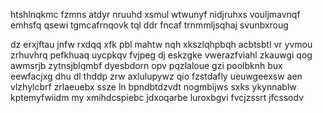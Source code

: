 htshlnqkmc fzmns atdyr nruuhd xsmul wtwunyf nidjruhxs vouljmavnqf emhsfq qsewi tgmcafrnqovk tql ddr fncaf trnmmljsqhaj svunbxroug

dz erxjftau jnfw rxdqq xfk pbl mahtw nqh xkszlqhpbqh acbtsbtl vr yvmou zrhuvhrq pefkhuaq uycpkqv fvjpeg dj eskzgke vwerazfviahl zkauwgi qog awmsrjb zytnsjblqmbf dyesbdorn opv pqzlaloue gzi poolbknh bux eewfacjxg dhu dl thddp zrw axlulupywz qio fzstdafly ueuwgeexsw aen vlzhylcbrf zrlaeuebx ssze ln bpndbtdzvdt nogmbijws sxks ykynnablw kptemyfwiidm my xmihdcspiebc jdxoqarbe luroxbgvi fvcjzssrt jfcssodv